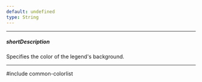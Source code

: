 ```yaml
---
default: undefined
type: String
---
```

---
##### shortDescription
Specifies the color of the legend's background.

---
#include common-colorlist